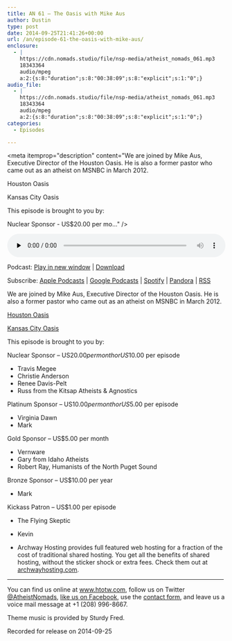 ```yaml
---
title: AN 61 – The Oasis with Mike Aus
author: Dustin
type: post
date: 2014-09-25T21:41:26+00:00
url: /an/episode-61-the-oasis-with-mike-aus/
enclosure:
  - |
    https://cdn.nomads.studio/file/nsp-media/atheist_nomads_061.mp3
    18343364
    audio/mpeg
    a:2:{s:8:"duration";s:8:"00:38:09";s:8:"explicit";s:1:"0";}
audio_file:
  - |
    https://cdn.nomads.studio/file/nsp-media/atheist_nomads_061.mp3
    18343364
    audio/mpeg
    a:2:{s:8:"duration";s:8:"00:38:09";s:8:"explicit";s:1:"0";}
categories:
  - Episodes

---
```

<div itemscope itemtype="http://schema.org/AudioObject">
  <meta itemprop="name" content="Episode 61 &#8211; The Oasis with Mike Aus" />
  
  <meta itemprop="uploadDate" content="2014-09-25T15:41:26-06:00" />
  
  <meta itemprop="encodingFormat" content="audio/mpeg" />
  
  <meta itemprop="duration" content="PT38M09S" />
  
  <meta itemprop="description" content="We are joined by Mike Aus, Executive Director of the Houston Oasis. He is also a former pastor who came out as an atheist on MSNBC in March 2012.

Houston Oasis

Kansas City Oasis

This episode is brought to you by:

Nuclear Sponsor - US$20.00 per mo..." />
  
  <meta itemprop="contentUrl" content="https://dts.podtrac.com/redirect.mp3/cdn.nomads.studio/file/nsp-media/atheist_nomads_061.mp3" />
  
  <meta itemprop="contentSize" content="17.5" />
  </p> 
  
  <div class="powerpress_player" id="powerpress_player_8316">
    <audio class="wp-audio-shortcode" id="audio-5177-60" preload="none" style="width: 100%;" controls="controls"><source type="audio/mpeg" src="https://dts.podtrac.com/redirect.mp3/cdn.nomads.studio/file/nsp-media/atheist_nomads_061.mp3?_=60" /><a href="https://dts.podtrac.com/redirect.mp3/cdn.nomads.studio/file/nsp-media/atheist_nomads_061.mp3">https://dts.podtrac.com/redirect.mp3/cdn.nomads.studio/file/nsp-media/atheist_nomads_061.mp3</a></audio>
  </div>
</div>

<p class="powerpress_links powerpress_links_mp3">
  Podcast: <a href="https://dts.podtrac.com/redirect.mp3/cdn.nomads.studio/file/nsp-media/atheist_nomads_061.mp3" class="powerpress_link_pinw" target="_blank" title="Play in new window" onclick="return powerpress_pinw('https://htotw.com/?powerpress_pinw=5177-podcast');" rel="nofollow">Play in new window</a> | <a href="https://dts.podtrac.com/redirect.mp3/cdn.nomads.studio/file/nsp-media/atheist_nomads_061.mp3" class="powerpress_link_d" title="Download" rel="nofollow" download="atheist_nomads_061.mp3">Download</a>
</p>

<p class="powerpress_links powerpress_subscribe_links">
  Subscribe: <a href="https://podcasts.apple.com/us/podcast/humanists-take-on-the-world/id530050098?mt=2&ls=1" class="powerpress_link_subscribe powerpress_link_subscribe_itunes" target="_blank" title="Subscribe on Apple Podcasts" rel="nofollow">Apple Podcasts</a> | <a href="https://www.google.com/podcasts?feed=aHR0cDovL2F0aGVpc3Rub21hZHMubGlic3luLmNvbS9yc3M%3D" class="powerpress_link_subscribe powerpress_link_subscribe_googleplay" target="_blank" title="Subscribe on Google Podcasts" rel="nofollow">Google Podcasts</a> | <a href="https://open.spotify.com/show/3LzK2xZGike6Tc1GEMtMbr?si=LieN9SNuTpq96smuaUsH8A" class="powerpress_link_subscribe powerpress_link_subscribe_spotify" target="_blank" title="Subscribe on Spotify" rel="nofollow">Spotify</a> | <a href="https://www.pandora.com/podcast/atheist-nomads/PC:10122?corr=62071012&part=ug" class="powerpress_link_subscribe powerpress_link_subscribe_pandora" target="_blank" title="Subscribe on Pandora" rel="nofollow">Pandora</a> | <a href="https://htotw.com/feed/podcast/" class="powerpress_link_subscribe powerpress_link_subscribe_rss" target="_blank" title="Subscribe via RSS" rel="nofollow">RSS</a>
</p>

We are joined by Mike Aus, Executive Director of the Houston Oasis. He is also a former pastor who came out as an atheist on MSNBC in March 2012.

<a href="http://www.houstonoasis.org/wp/" target="_blank" rel="noopener">Houston Oasis</a>

<a href="http://www.kcoasis.org/" target="_blank" rel="noopener">Kansas City Oasis</a>

This episode is brought to you by:

Nuclear Sponsor &#8211; US$20.00 per month or US$10.00 per episode  
* Travis Megee  
* Christie Anderson  
* Renee Davis-Pelt  
* Russ from the Kitsap Atheists & Agnostics

Platinum Sponsor – US$10.00 per month or US$5.00 per episode  
* Virginia Dawn  
* Mark

Gold Sponsor – US$5.00 per month  
* Vernware  
* Gary from Idaho Atheists  
* Robert Ray, Humanists of the North Puget Sound

Bronze Sponsor &#8211; US$10.00 per year  
* Mark

Kickass Patron &#8211; US$1.00 per episode  
* The Flying Skeptic  
* Kevin

* Archway Hosting provides full featured web hosting for a fraction of the cost of traditional shared hosting. You get all the benefits of shared hosting, without the sticker shock or extra fees. Check them out at <a href="http://archwayhosting.com/" target="_blank" rel="noopener">archwayhosting.com</a>.

<hr width="500" />

You can find us online at <a href="https://www.htotw.com/" target="_blank" rel="noopener">www.htotw.com</a>, follow us on Twitter <a href="https://htotw.com/twitter" target="_blank" rel="noopener">@AtheistNomads</a>, <a href="https://htotw.com/facebook" target="_blank" rel="noopener">like us on Facebook</a>, use the [contact form](https://htotw.com/contact), and leave us a voice mail message at +1 (208) 996-8667.

Theme music is provided by Sturdy Fred.

Recorded for release on 2014-09-25